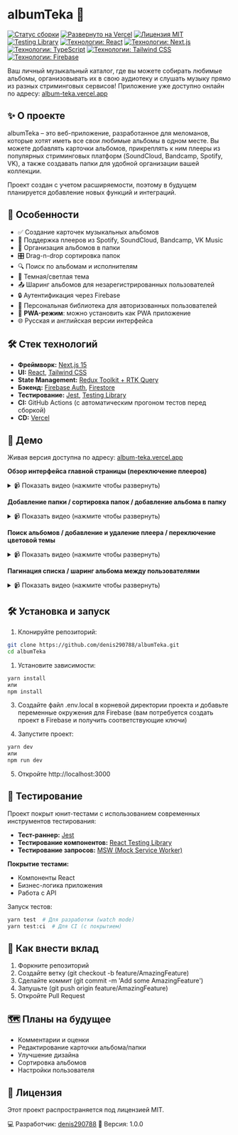 # albumTeka 🎵

[![Статус сборки](https://github.com/denis290788/albumTeka/actions/workflows/ci.yml/badge.svg)](https://github.com/denis290788/albumTeka/actions/workflows/main.yml)
[![Развернуто на Vercel](https://vercelbadge.vercel.app/api/denis290788/albumTeka)](https://album-teka.vercel.app/)
[![Лицензия MIT](https://img.shields.io/badge/License-MIT-blue.svg)](https://opensource.org/licenses/MIT)
[![Testing Library](https://img.shields.io/badge/-TestingLibrary-%23E33332?style=flat&logo=testing-library&logoColor=white)](https://testing-library.com/)
[![Технологии: React](https://img.shields.io/badge/React-61DAFB?style=for-the-badge&logo=react&logoColor=white)](https://react.dev/)
[![Технологии: Next.js](https://img.shields.io/badge/Next.js-000000?style=for-the-badge&logo=nextdotjs&logoColor=white)](https://nextjs.org/)
[![Технологии: TypeScript](https://img.shields.io/badge/TypeScript-3178C6?style=for-the-badge&logo=typescript&logoColor=white)](https://www.typescriptlang.org/)
[![Технологии: Tailwind CSS](https://img.shields.io/badge/Tailwind_CSS-06B6D4?style=for-the-badge&logo=tailwindcss&logoColor=white)](https://tailwindcss.com/)
[![Технологии: Firebase](https://img.shields.io/badge/Firebase-FFCA28?style=for-the-badge&logo=firebase&logoColor=black)](https://firebase.google.com/)

Ваш личный музыкальный каталог, где вы можете собирать любимые альбомы, организовывать их в свою аудиотеку и слушать музыку прямо из разных стриминговых сервисов! Приложение уже доступно онлайн по адресу: [album-teka.vercel.app](https://album-teka.vercel.app/)

## ✨ О проекте

albumTeka – это веб-приложение, разработанное для меломанов, которые хотят иметь все свои любимые альбомы в одном месте. Вы можете добавлять карточки альбомов, прикреплять к ним плееры из популярных стриминговых платформ (SoundCloud, Bandcamp, Spotify, VK), а также создавать папки для удобной организации вашей коллекции.

Проект создан с учетом расширяемости, поэтому в будущем планируется добавление новых функций и интеграций.

## 🚀 Особенности

-   ✅ Создание карточек музыкальных альбомов
-   🔗 Поддержка плееров из Spotify, SoundCloud, Bandcamp, VK Music
-   📂 Организация альбомов в папки
-   🎛️ Drag-n-drop сортировка папок
-   🔍 Поиск по альбомам и исполнителям
-   🌙 Темная/светлая тема
-   📤 Шаринг альбомов для незарегистрированных пользователей
-   🔒 Аутентификация через Firebase
-   🔐 Персональная библиотека для авторизованных пользователей
-   📱 **PWA-режим**: можно установить как PWA приложение
-   🌐 Русская и английская версии интерфейса

## 🛠️ Стек технологий

-   **Фреймворк:** [Next.js 15](https://nextjs.org/)
-   **UI:** [React](https://reactjs.org/), [Tailwind CSS](https://tailwindcss.com/)
-   **State Management:** [Redux Toolkit + RTK Query](https://redux-toolkit.js.org/)
-   **Бэкенд:** [Firebase Auth](https://firebase.google.com/products/auth), [Firestore](https://firebase.google.com/products/firestore)
-   **Тестирование:** [Jest](https://jestjs.io/), [Testing Library](https://testing-library.com/)
-   **CI:** GitHub Actions (с автоматическим прогоном тестов перед сборкой)
-   **CD:** [Vercel](https://vercel.com/)

## 🚀 Демо

Живая версия доступна по адресу: [album-teka.vercel.app](http://album-teka.vercel.app/)

**Обзор интерфейса главной страницы (переключение плееров)** <details><summary>📹 Показать видео (нажмите чтобы развернуть)</summary>
<video src="https://github.com/user-attachments/assets/975db5f5-3f5f-458a-954a-742a4142fae4" width="800" controls></video></details>

**Добавление папки / сортировка папок / добавление альбома в папку** <details><summary>📹 Показать видео (нажмите чтобы развернуть)</summary>
<video src="https://github.com/user-attachments/assets/2742b6b2-4d71-4b32-b906-358bccd05064" width="800" controls></video></details>

**Поиск альбомов / добавление и удаление плеера / переключение цветовой темы** <details><summary>📹 Показать видео (нажмите чтобы развернуть)</summary>
<video src="https://github.com/user-attachments/assets/e2f990e7-f37c-47e6-9bff-34c433ca1619" width="800" controls></video></details>

**Пагинация списка / шаринг альбома между пользователями** <details><summary>📹 Показать видео (нажмите чтобы развернуть)</summary>
<video src="https://github.com/user-attachments/assets/65029231-0599-40d1-965f-9db0ad4c8fe2" width="800" controls></video></details>

## 🛠️ Установка и запуск

1. Клонируйте репозиторий:

```bash
git clone https://github.com/denis290788/albumTeka.git
cd albumTeka
```

1. Установите зависимости:

```bash
yarn install
или
npm install
```

3. Создайте файл .env.local в корневой директории проекта и добавьте переменные окружения для Firebase (вам потребуется создать проект в Firebase и получить соответствующие ключи)

4. Запустите проект:

```bash
yarn dev
или
npm run dev
```

5. Откройте http://localhost:3000

## 🧪 Тестирование

Проект покрыт юнит-тестами с использованием современных инструментов тестирования:

-   **Тест-раннер:** [Jest](https://jestjs.io/)
-   **Тестирование компонентов:** [React Testing Library](https://testing-library.com/docs/react-testing-library/intro/)
-   **Тестирование запросов:** [MSW (Mock Service Worker)](https://mswjs.io/)

**Покрытие тестами:**

-   Компоненты React
-   Бизнес-логика приложения
-   Работа с API

Запуск тестов:

```bash
yarn test  # Для разработки (watch mode)
yarn test:ci  # Для CI (с покрытием)
```

## 🤝 Как внести вклад

1. Форкните репозиторий
2. Создайте ветку (git checkout -b feature/AmazingFeature)
3. Сделайте коммит (git commit -m 'Add some AmazingFeature')
4. Запушьте (git push origin feature/AmazingFeature)
5. Откройте Pull Request

## 🗺 Планы на будущее

-   Комментарии и оценки
-   Редактирование карточки альбома/папки
-   Улучшение дизайна
-   Сортировка альбомов
-   Настройки пользователя

## 📄 Лицензия

Этот проект распространяется под лицензией MIT.

💻 Разработчик: [denis290788](https://github.com/denis290788)
🔧 Версия: 1.0.0
